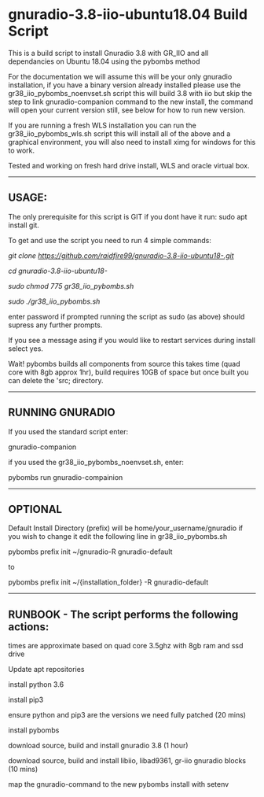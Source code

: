 
# gnuradio-3.8-iio-ubuntu18.04 Build Script
This is a build script to install Gnuradio 3.8 with GR_IIO and all dependancies on Ubuntu 18.04 using the pybombs method

For the documentation we will assume this will be your only gnuradio installation, if you have a binary version already installed please use the gr38_iio_pybombs_noenvset.sh script this will build 3.8 with iio but skip the step to link gnuradio-companion command to the new install, the command will open your current version still, see below for how to run new version.

If you are running a fresh WLS installation you can run the gr38_iio_pybombs_wls.sh script this will install all of the above and a graphical environment, you will also need to install ximg for windows for this to work.

Tested and working on fresh hard drive install, WLS and oracle virtual box.



-----------------------------------------------------------------------------------------------------------------------------

USAGE:
-
The only prerequisite for this script is GIT if you dont have it run:
sudo apt install git.

To get and use the script you need to run 4 simple commands:


*git clone https://github.com/raidfire99/gnuradio-3.8-iio-ubuntu18-.git*

*cd gnuradio-3.8-iio-ubuntu18-*

*sudo chmod 775 gr38_iio_pybombs.sh*

*sudo ./gr38_iio_pybombs.sh*


enter password if prompted running the script as sudo (as above) should supress any further prompts.

If you see a message asing if you would like to restart services during install select yes.


Wait! pybombs builds all components from source this takes time (quad core with 8gb approx 1hr), build requires 10GB of space but once built you can delete the 'src; directory.



-----------------------------------------------------------------------------------------------------------------------------

RUNNING GNURADIO
-

If you used the standard script enter:

gnuradio-companion

if you used the gr38_iio_pybombs_noenvset.sh, enter:

pybombs run gnuradio-compainion

------------------------------------------------------------------------------------------------------------------------------
OPTIONAL 
-

Default Install Directory (prefix) will be home/your_username/gnuradio if you wish to change it edit the following line in gr38_iio_pybombs.sh

pybombs prefix init ~/gnuradio-R gnuradio-default

to

pybombs prefix init ~/{installation_folder} -R gnuradio-default

-----------------------------------------------------------------------------------------------------------------------------
 RUNBOOK - The script performs the following actions:
-

times are approximate based on quad core 3.5ghz with 8gb ram and ssd drive

Update apt repositories


install python 3.6

install pip3

ensure python and pip3 are the versions we need fully patched (20 mins)

install pybombs

download source, build and install gnuradio 3.8 (1 hour)

download source, build and install libiio, libad9361, gr-iio gnuradio blocks (10 mins)

map the gnuradio-command to the new pybombs install with setenv

